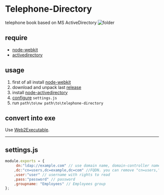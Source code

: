# Telephone-Directory
telephone book based on MS ActiveDirectory
![folder](https://habrastorage.org/files/4e5/337/cda/4e5337cda41346bdbfc00c8096675eaf.png)

## require
+ [node-webkit](http://nwjs.io/)
+ [activedirectory](https://github.com/gheeres/node-activedirectory)

## usage
1. first of all install [node-webkit](http://nwjs.io/)
2. download and unpack last [release](https://github.com/titulus/Telephone-Directory/releases)
3. install [node-activedirectory](https://github.com/gheeres/node-activedirectory)
4. [configure](#settingsjs)  `settings.js`
5. run `path\to\nw path\to\telephone-directory`

## convert into exe

Use [Web2Executable](https://github.com/jyapayne/Web2Executable).

----
## </a>settings.js
```javascript
module.exports = {
	 dn:"ldap://example.com" // use domain name, domain-controller name or domain-controller IP
	,dc:"cn=users,dc=example,dc=com" //FQDN. you can remove "cn=users," from that field or chose other cn if you want.
	,user:"user" // username with rights to read
	,pass:"password" // password 
    ,groupname: "Employees" // Employees group
};
```